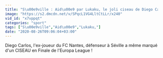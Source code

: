 ```yaml
---
title: "S\u00e9ville : Aid\u00e9 par Lukaku, le joli ciseau de Diego Carlos !"
image: "https://s2.dmcdn.net/v/SPqcL1VG4LltCtLLr/x240"
vid_id: "x7vppqt"
categories: "sport"
tags: ["S\u00e9ville","Aid\u00e9","Lukaku,"]
date: "2020-08-26T09:06:04+03:00"
---
```

Diego Carlos, l'ex-joueur du FC Nantes, défenseur à Séville a même marqué d'un CISEAU en Finale de l'Europa League !

